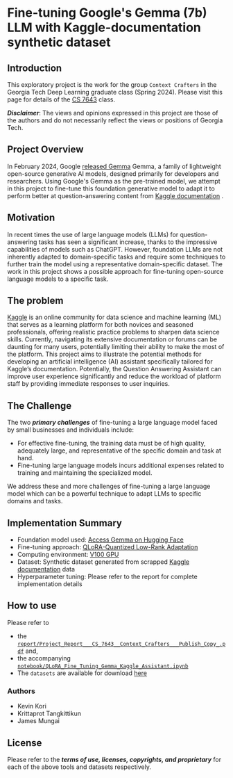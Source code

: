 # Fine-tuning Google's Gemma (7b) LLM with Kaggle-documentation synthetic dataset 

## Introduction
This exploratory project is the work for the group `Context Crafters` in the Georgia Tech Deep Learning graduate class (Spring 2024). Please visit this page for details of the [CS 7643](https://omscs.gatech.edu/cs-7643-deep-learning) class. 

***Disclaimer***: The views and opinions expressed in this project are those of the authors and do not necessarily reflect the views or positions of Georgia Tech.

## Project Overview

In February 2024, Google [released Gemma](https://blog.google/technology/developers/gemma-open-models/) Gemma, a family of lightweight open-source generative AI models, designed primarily for developers and researchers. Using Google's Gemma as the pre-trained model, we attempt in this project to fine-tune this foundation generative model to adapt it to perform better at question-answering content from [Kaggle documentation](https://www.kaggle.com/docs)  .

## Motivation
In recent times the use of large language models (LLMs) for question-answering tasks has seen a significant increase, thanks to the impressive capabilities of models such as ChatGPT. However, foundation LLMs are not inherently adapted to domain-specific tasks and require some techniques to further train the model using a representative domain-specific dataset. The work in this project shows a possible approach for fine-tuning open-source language models to a specific task. 

## The problem

[Kaggle](https://www.kaggle.com/) is an online community for data science and machine learning (ML) that serves as a learning platform for both novices and seasoned professionals, offering realistic practice problems to sharpen data science skills. Currently, navigating its extensive documentation or forums can be daunting for many users, potentially limiting their ability to make the most of the platform. This project aims to illustrate the potential methods for developing an artificial intelligence (AI) assistant specifically tailored for Kaggle’s documentation. Potentially, the Question Answering Assistant can improve user experience significantly and reduce the workload of platform staff by providing immediate responses to user inquiries.

## The Challenge

The two ***primary challenges*** of fine-tuning a large language model faced by small businesses and individuals include:
- For effective fine-tuning, the training data must be of high quality, adequately large, and representative of the specific domain and task at hand.
- Fine-tuning large language models incurs additional expenses related to training and maintaining the specialized model.

We address these and more challenges of fine-tuning a large language model which can be a powerful technique to adapt LLMs to specific domains and tasks.

## Implementation Summary

- Foundation model used:  [Access Gemma on Hugging Face](https://huggingface.co/google/gemma-7b)
- Fine-tuning approach: [QLoRA-Quantized Low-Rank Adaptation](https://arxiv.org/abs/2305.14314)
- Computing environment: [V100 GPU](https://colab.research.google.com/notebooks/pro.ipynb)
- Dataset: Synthetic dataset generated from scrapped [Kaggle documentation](https://www.kaggle.com/docs) data
- Hyperparameter tuning: Please refer to the report for complete implementation details

## How to use

Please refer to 
- the [`report/Project_Report___CS_7643__Context_Crafters___Publish_Copy_.pdf`](https://github.com/iamkevk/context_crafters/blob/4e8a5cff5de62a3bf3cd9b5be5220cd832197a42/report/Project_Report___CS_7643__Context_Crafters___Publish_Copy_.pdf) and,
-  the accompanying [`notebook/QLoRA_Fine_Tuning_Gemma_Kaggle_Assistant.ipynb`](https://github.com/iamkevk/context_crafters/blob/0cdded452848311454d15260d492275dbd5dc03d/notebook/QLoRA_Fine_Tuning_Gemma_Kaggle_Assistant.ipynb)
-  The `datasets` are available for download [here](https://github.com/iamkevk/context_crafters/tree/f2f29c78997e681de0795cbcc82a92deba186d4e/dataset) 

### Authors

- Kevin Kori
- Krittaprot Tangkittikun
- James Mungai


## License

Please refer to the ***terms of use, licenses, copyrights, and proprietary*** for each of the above tools and datasets respectively.



